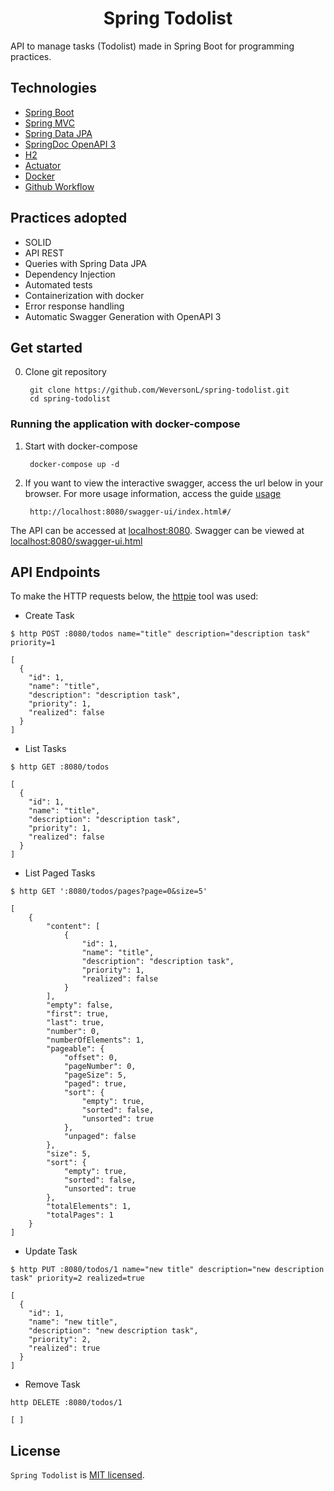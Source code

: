 <h1 align="center">
   Spring Todolist 
</h1>

API to manage tasks (Todolist) made in Spring Boot for programming practices.

## Technologies
 
- [Spring Boot](https://spring.io/projects/spring-boot)
- [Spring MVC](https://docs.spring.io/spring-framework/reference/web/webmvc.html)
- [Spring Data JPA](https://spring.io/projects/spring-data-jpa)
- [SpringDoc OpenAPI 3](https://springdoc.org/)
- [H2](https://www.h2database.com/html/main.html)
- [Actuator](https://spring.io/guides/gs/actuator-service/)
- [Docker](https://docs.docker.com/get-started/)
- [Github Workflow](https://docs.github.com/en/actions/using-workflows)

## Practices adopted

- SOLID
- API REST
- Queries with Spring Data JPA
- Dependency Injection
- Automated tests
- Containerization with docker
- Error response handling
- Automatic Swagger Generation with OpenAPI 3

## Get started

0. Clone git repository

        git clone https://github.com/WeversonL/spring-todolist.git
        cd spring-todolist

### Running the application with docker-compose

1. Start with docker-compose

        docker-compose up -d

2. If you want to view the interactive swagger, access the url below in your browser. For more usage information, access the guide <a href="#usage">usage</a>

        http://localhost:8080/swagger-ui/index.html#/

The API can be accessed at [localhost:8080](http://localhost:8080).
Swagger can be viewed at [localhost:8080/swagger-ui.html](http://localhost:8080/swagger-ui/index.html)

## API Endpoints

To make the HTTP requests below, the [httpie](https://httpie.io) tool was used:

- Create Task 
```
$ http POST :8080/todos name="title" description="description task" priority=1

[
  {
    "id": 1,
    "name": "title",
    "description": "description task",
    "priority": 1,
    "realized": false
  }
]
```

- List Tasks
```
$ http GET :8080/todos

[
  {
    "id": 1,
    "name": "title",
    "description": "description task",
    "priority": 1,
    "realized": false
  }
]
```

- List Paged Tasks

```
$ http GET ':8080/todos/pages?page=0&size=5'

[
    {
        "content": [
            {
                "id": 1,
                "name": "title",
                "description": "description task",
                "priority": 1,
                "realized": false
            }
        ],
        "empty": false,
        "first": true,
        "last": true,
        "number": 0,
        "numberOfElements": 1,
        "pageable": {
            "offset": 0,
            "pageNumber": 0,
            "pageSize": 5,
            "paged": true,
            "sort": {
                "empty": true,
                "sorted": false,
                "unsorted": true
            },
            "unpaged": false
        },
        "size": 5,
        "sort": {
            "empty": true,
            "sorted": false,
            "unsorted": true
        },
        "totalElements": 1,
        "totalPages": 1
    }
]
```

- Update Task
```
$ http PUT :8080/todos/1 name="new title" description="new description task" priority=2 realized=true

[
  {
    "id": 1,
    "name": "new title",
    "description": "new description task",
    "priority": 2,
    "realized": true
  }
]
```

- Remove Task
```
http DELETE :8080/todos/1

[ ]
```

## License

`Spring Todolist` is [MIT licensed](LICENSE).